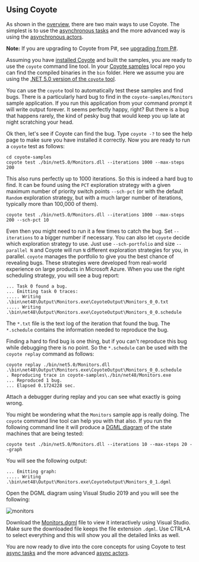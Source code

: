 ## Using Coyote

As shown in the [overview](../index.md), there are two main ways to use Coyote.
The simplest is to use the [asynchronous tasks](../advanced-topics/tasks/overview.md) and the
more advanced way is using the [asynchronous actors](../advanced-topics/actors/overview.md).

**Note:** If you are upgrading to Coyote from P#, see [upgrading from
P#](upgrade-from-psharp.md).

Assuming you have [installed Coyote](install.md) and built the samples, you
are ready to use the `coyote` command line tool. In your [Coyote
samples](http://github.com/microsoft/coyote-samples) local repo you can find the compiled binaries
in the `bin` folder.  Here we assume you are using the [.NET 5.0 version of the `coyote` tool](install.md#installing-the-net-core-31-coyote-tool).

You can use the `coyote` tool to automatically test these samples and find bugs. There is a
particularly hard bug to find in the `coyote-samples/Monitors` sample application. If you run this
application from your command prompt it will write output forever. It seems perfectly happy,
right?  But there is a bug that happens rarely, the kind of pesky bug that would keep you up late at
night scratching your head.

Ok then, let's see if Coyote can find the bug. Type `coyote -?` to see the help page to make sure
you have installed it correctly.  Now you are ready to run a `coyote` test as follows:

```plain
cd coyote-samples
coyote test ./bin/net5.0/Monitors.dll --iterations 1000 --max-steps 200
```

This also runs perfectly up to 1000 iterations. So this is indeed a hard bug to find. It can be
found using the `PCT` exploration strategy with a given maximum number of priority switch points
`--sch-pct` (or with the default `Random` exploration strategy, but with a much larger number of
iterations, typically more than 100,000 of them).

```plain
coyote test ./bin/net5.0/Monitors.dll --iterations 1000 --max-steps 200 --sch-pct 10
```

Even then you might need to run it a few times to catch the bug. Set `--iterations` to a bigger
number if necessary. You can also let `coyote` decide which exploration strategy to use. Just use
`--sch-portfolio` and size `--parallel N` and Coyote will run `N` different exploration strategies
for you, in parallel. `coyote` manages the portfolio to give you the best chance of revealing bugs.
These strategies were developed from real-world experience on large products in Microsoft Azure.
When you use the right scheduling strategy, you will see a bug report:

```plain
... Task 0 found a bug.
... Emitting task 0 traces:
..... Writing .\bin\net48\Output\Monitors.exe\CoyoteOutput\Monitors_0_0.txt
..... Writing .\bin\net48\Output\Monitors.exe\CoyoteOutput\Monitors_0_0.schedule
```

The `*.txt` file is the text log of the iteration that found the bug. The `*.schedule` contains the information needed to reproduce the bug.

Finding a hard to find bug is one thing, but if you can't reproduce this bug while debugging there
is no point. So the `*.schedule` can be used with the `coyote replay` command as follows:

```plain
coyote replay ./bin/net5.0/Monitors.dll .\bin\net48\Output\Monitors.exe\CoyoteOutput\Monitors_0_0.schedule
. Reproducing trace in coyote-samples\./bin/net48/Monitors.exe
... Reproduced 1 bug.
... Elapsed 0.1724228 sec.
```

Attach a debugger during replay and you can see what exactly is going wrong.

You might be wondering what the `Monitors` sample app is really doing. The `coyote` command line
tool can help you with that also. If you run the following command line it will produce a [DGML
diagram](../tools/dgml.md) of the state machines that are being tested:

```plain
coyote test ./bin/net5.0/Monitors.dll --iterations 10 --max-steps 20 --graph
```

You will see the following output:

```plain
... Emitting graph:
..... Writing .\bin\net48\Output\Monitors.exe\CoyoteOutput\Monitors_0_1.dgml
```

Open the DGML diagram using Visual Studio 2019 and you will see the following:

![monitors](../assets/images/Monitors.svg)

Download the [Monitors.dgml](../assets/images/Monitors.dgml) file to view it
interactively using Visual Studio. Make sure the downloaded file keeps the file extension `.dgml`.
Use CTRL+A to select everything and this will show you all the detailed links as well.

You are now ready to dive into the core concepts for using Coyote to test [async
tasks](../advanced-topics/tasks/overview.md) and the more advanced [async
actors](../advanced-topics/actors/overview.md).
